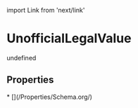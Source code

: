 import Link from 'next/link'
# UnofficialLegalValue

undefined

## Properties

<Grid>
* [](/Properties/Schema.org/)

</Grid>

